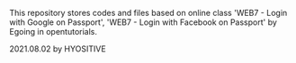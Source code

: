 This repository stores codes and files based on online class 'WEB7 - Login with Google on Passport', 'WEB7 - Login with Facebook on Passport' by Egoing in opentutorials.

2021.08.02 by HYOSITIVE
